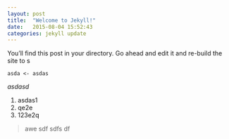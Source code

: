 ```yaml
---
layout: post
title:  "Welcome to Jekyll!"
date:   2015-08-04 15:52:43
categories: jekyll update
---
```


You’ll find this post in your directory. Go ahead and edit it and re-build the site to s


```
asda <- asdas 
```

*asdasd*

1. asdas1
1. qe2e
1. 123e2q

> awe sdf sdfs df